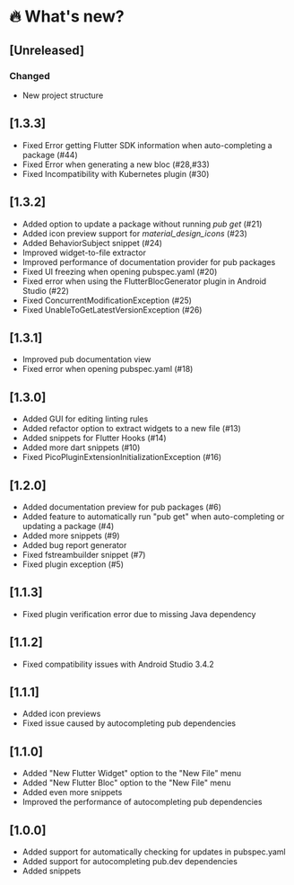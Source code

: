 # :fire:&nbsp;What's new?

## [Unreleased]
### Changed
- New project structure

## [1.3.3]
- Fixed Error getting Flutter SDK information when auto-completing a package (#44)
- Fixed Error when generating a new bloc (#28,#33)
- Fixed Incompatibility with Kubernetes plugin (#30)

## [1.3.2]
- Added option to update a package without running <em>pub get</em> (#21)
- Added icon preview support for <em>material_design_icons</em> (#23)
- Added BehaviorSubject snippet (#24)
- Improved widget-to-file extractor
- Improved performance of documentation provider for pub packages
- Fixed UI freezing when opening pubspec.yaml (#20)
- Fixed error when using the FlutterBlocGenerator plugin in Android Studio (#22)
- Fixed ConcurrentModificationException (#25)
- Fixed UnableToGetLatestVersionException (#26)

## [1.3.1]
- Improved pub documentation view
- Fixed error when opening pubspec.yaml (#18)

## [1.3.0]
- Added GUI for editing linting rules
- Added refactor option to extract widgets to a new file (#13)
- Added snippets for Flutter Hooks (#14)
- Added more dart snippets (#10)
- Fixed PicoPluginExtensionInitializationException (#16)

## [1.2.0]
- Added documentation preview for pub packages (#6)
- Added feature to automatically run "pub get" when auto-completing or updating a package (#4)
- Added more snippets (#9)
- Added bug report generator
- Fixed fstreambuilder snippet (#7)
- Fixed plugin exception (#5)

## [1.1.3]
- Fixed plugin verification error due to missing Java dependency

## [1.1.2]
- Fixed compatibility issues with Android Studio 3.4.2

## [1.1.1]
- Added icon previews
- Fixed issue caused by autocompleting pub dependencies

## [1.1.0]
- Added "New Flutter Widget" option to the "New File" menu
- Added "New Flutter Bloc" option to the "New File" menu
- Added even more snippets
- Improved the performance of autocompleting pub dependencies

## [1.0.0]
- Added support for automatically checking for updates in pubspec.yaml
- Added support for autocompleting pub.dev dependencies
- Added snippets
